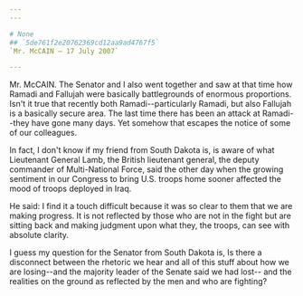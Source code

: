 ```yaml
---
---

# None
## `5de761f2e20762369cd12aa9ad4767f5`
`Mr. McCAIN — 17 July 2007`

---
```



Mr. McCAIN. The Senator and I also went together and saw at that time 
how Ramadi and Fallujah were basically battlegrounds of enormous 
proportions. Isn't it true that recently both Ramadi--particularly 
Ramadi, but also Fallujah is a basically secure area. The last time 
there has been an attack at Ramadi--they have gone many days. Yet 
somehow that escapes the notice of some of our colleagues.

In fact, I don't know if my friend from South Dakota is, is aware of 
what Lieutenant General Lamb, the British lieutenant general, the 
deputy commander of Multi-National Force, said the other day when the 
growing sentiment in our Congress to bring U.S. troops home sooner 
affected the mood of troops deployed in Iraq.

He said: I find it a touch difficult because it was so clear to them 
that we are making progress. It is not reflected by those who are not 
in the fight but are sitting back and making judgment upon what they, 
the troops, can see with absolute clarity.

I guess my question for the Senator from South Dakota is, Is there a 
disconnect between the rhetoric we hear and all of this stuff about how 
we are losing--and the majority leader of the Senate said we had lost--
and the realities on the ground as reflected by the men and who are 
fighting?